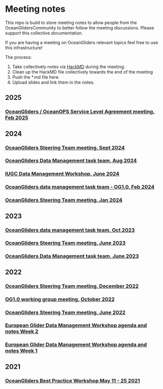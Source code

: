 # Meeting notes

This repo is build to store meeting notes to allow people from the OceanGlidersCommunity to better follow the meeting discussions. 
Please support this collective documentation.

If you are having a meeting on OceanGliders relevant topics feel free to use this infrastructure! 

The process: 
1) Take collectively notes via [HackMD](https://hackmd.io) during the meeting. 
2) Clean up the HackMD file collectively towards the end of the meeting
3) Push the *.md file here.
4) Upload slides and link them in the notes.
## 2025
### [OceanGliders / OceanOPS Service Level Agreement meeting, Feb 2025](https://github.com/OceanGlidersCommunity/meeting_notes/blob/main/2024/SLA_meeting_note.md)

## 2024
### [OceanGliders Steering Team meeting, Sept 2024](https://github.com/OceanGlidersCommunity/meeting_notes/blob/main/2024/OGST_meeting_note_Sept2024.md)
### [OceanGliders Data Management task team, Aug 2024](https://github.com/OceanGlidersCommunity/meeting_notes/blob/main/2024/DataManagementMeetingSummary-Aug2024.md)
### [IUGC Data Management Workshop, June 2024](https://github.com/OceanGlidersCommunity/meeting_notes/blob/main/2024/IUGC_DM_Workshop_June24.md)
### [OceanGliders data management task team - OG1.0, Feb 2024](https://github.com/OceanGlidersCommunity/meeting_notes/blob/main/2024/OG1.0%20meeting%20-%20Feb%202024.md)
### [OceanGliders Steering Team meeting, Jan 2024](https://github.com/OceanGlidersCommunity/meeting_notes/blob/main/2024/OceanGliders%20Steering%20team%20-%20Jan%202024%20meeting%20note.md)

## 2023
### [OceanGliders data management task team, Oct 2023](https://github.com/OceanGlidersCommunity/meeting_notes/blob/main/2023/OceanGlidersDataManagementTeamMeetingNotes_Oct2023.md)
### [OceanGliders Steering Team meeting, June 2023](https://github.com/OceanGlidersCommunity/meeting_notes/blob/main/2023/OceanGlidersSteeringTeamMeetingNote_June2023.md)
### [OceanGliders Data Management task team, June 2023](https://github.com/OceanGlidersCommunity/meeting_notes/blob/main/2023/OceanGlidersDataManagementTaskTeamMeetingNoteJune2023.md)

## 2022
### [OceanGliders Steering Team meeting, December 2022](https://github.com/OceanGlidersCommunity/meeting_notes/blob/main/2022/OceanGliders%20Steering%20Team%20Meeting%20-%20December%202022.md)

### [OG1.0 working group meeting, October 2022](https://github.com/OceanGlidersCommunity/meeting_notes/blob/main/2022/20221014%20-%20OG1.0%20meeting.md)

### [OceanGliders Steering Team meeting, June 2022](https://github.com/OceanGlidersCommunity/meeting_notes/blob/main/2022/OceanGliders%20Steering%20Team%20meeting%20notes.md)

### [European Glider Data Management Workshop agenda and notes Week 2](https://github.com/OceanGlidersCommunity/meeting_notes/blob/main/2022/European%20Glider%20Data%20Management%20Workshop%20Agenda%20Week%202.md)

### [European Glider Data Management Workshop agenda and notes Week 1](https://github.com/OceanGlidersCommunity/meeting_notes/blob/main/2022/European%20Glider%20Data%20Management%20Workshop%20Agenda%20Week%201.md) 

## 2021

### [OceanGliders Best Practice Workshop May 11 - 25 2021](https://github.com/OceanGlidersCommunity/meeting_notes/blob/main/2021/2021_05_11-25_OG_BP_workshop.md)

